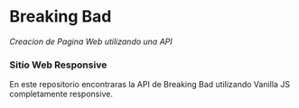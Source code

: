 #  Breaking Bad


_Creacion de Pagina Web utilizando una API_

### Sitio Web Responsive


En este repositorio encontraras la API de Breaking Bad utilizando Vanilla JS completamente responsive.
